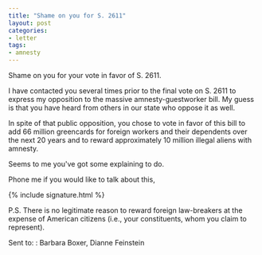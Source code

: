```yaml
---
title: "Shame on you for S. 2611"
layout: post
categories:
- letter
tags:
- amnesty
---
```


Shame on you for your vote in favor of S. 2611. 

I have contacted you several times prior to the final vote on S. 2611 to express my opposition to the massive amnesty-guestworker bill. My guess is that you have heard from others in our state who oppose it as well. 

In spite of that public opposition, you chose to vote in favor of this bill to add 66 million greencards for foreign workers and their dependents over the next 20 years and to reward approximately 10 million illegal aliens with amnesty. 

Seems to me you've got some explaining to do.

Phone me if you would like to talk about this,

{% include signature.html %}

P.S. There is no legitimate reason to reward foreign law-breakers at the expense of American citizens (i.e., your constituents, whom you claim to represent).

Sent to:
: Barbara Boxer, Dianne Feinstein
